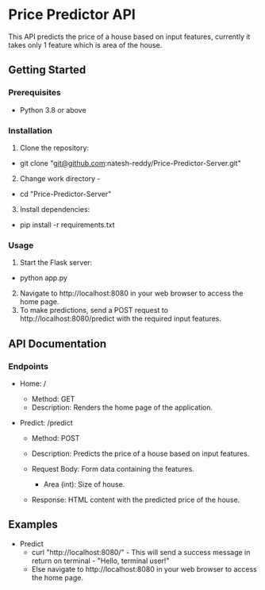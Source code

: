 # Price Predictor API

This API predicts the price of a house based on input features, currently it takes only 1 feature which is area of the house.

## Getting Started

### Prerequisites

- Python 3.8 or above

### Installation

1. Clone the repository:
  - git clone "git@github.com:natesh-reddy/Price-Predictor-Server.git"
2. Change work directory -
  - cd "Price-Predictor-Server"
3. Install dependencies:
  - pip install -r requirements.txt

### Usage
1. Start the Flask server:
  - python app.py
2. Navigate to http://localhost:8080 in your web browser to access the home page.
3. To make predictions, send a POST request to http://localhost:8080/predict with the required input features.


## API Documentation

### Endpoints
- Home: /

   - Method: GET
   - Description: Renders the home page of the application.

- Predict: /predict

   - Method: POST
   - Description: Predicts the price of a house based on input features.
   - Request Body: Form data containing the features.
      - Area (int): Size of house.
        
   - Response: HTML content with the predicted price of the house.

## Examples

- Predict
   - curl "http://localhost:8080/" - This will send a success message in return on terminal - "Hello, terminal user!"
   - Else navigate to http://localhost:8080 in your web browser to access the home page.

